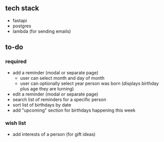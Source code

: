 ## tech stack

- fastapi
- postgres
- lambda (for sending emails)




## to-do
### required
- add a reminder (modal or separate page)
    - user can select month and day of month
    - user can optionally select year person was born (displays birthday plus age they are turning)
- edit a reminder (modal or separate page)
- search list of reminders for a specific person
- sort list of birthdays by date
- add "upcoming" section for birthdays happening this week

### wish list
- add interests of a person (for gift ideas)
